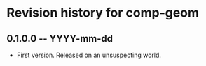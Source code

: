 # Revision history for comp-geom

## 0.1.0.0 -- YYYY-mm-dd

* First version. Released on an unsuspecting world.
